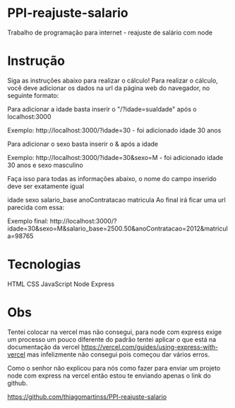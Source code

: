 # PPI-reajuste-salario
Trabalho de programação para internet - reajuste de salário com node

# Instrução

Siga as instruções abaixo para realizar o cálculo!
Para realizar o cálculo, você deve adicionar os dados na url da página web do navegador, no seguinte formato:

Para adicionar a idade basta inserir o "/?idade=suaIdade" após o localhost:3000

Exemplo: http://localhost:3000/?idade=30 - foi adicionado idade 30 anos

Para adicionar o sexo basta inserir o & após a idade

Exemplo: http://localhost:3000/?idade=30&sexo=M - foi adicionado idade 30 anos e sexo masculino

Faça isso para todas as informações abaixo, o nome do campo inserido deve ser exatamente igual

idade
sexo
salario_base
anoContratacao
matricula
Ao final irá ficar uma url parecida com essa:

Exemplo final: http://localhost:3000/?idade=30&sexo=M&salario_base=2500.50&anoContratacao=2012&matricula=98765

# Tecnologias

HTML
CSS
JavaScript
Node
Express

# Obs
Tentei colocar na vercel mas não consegui, para node com express exige um processo um pouco diferente do padrão
tentei aplicar o que está na documentação da vercel https://vercel.com/guides/using-express-with-vercel
mas infelizmente não consegui pois começou dar vários erros. 

Como o senhor não explicou para nós como fazer para enviar um projeto node com express
na vercel então estou te enviando apenas o link do github.

https://github.com/thiagomartinss/PPI-reajuste-salario